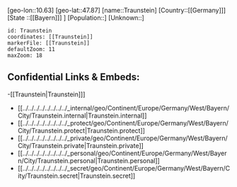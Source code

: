 ﻿---
location: [47.87,10.63]
mapzoom: [7,12] 
mapmarker: city 
type: City
tags:
- geo/City


SpocWebEntityId: 34948
isDeleted: false
confidential: public

---
[geo-lon::10.63]
[geo-lat::47.87]
[name::Traunstein]
[Country::[[Germany]]]
[State ::[[Bayern]]] ]
[Population::]
[Unknown::]


```leaflet
id: Traunstein
coordinates: [[Traunstein]]
markerFile: [[Traunstein]]
defaultZoom: 11 
maxZoom: 18
```


## Confidential Links & Embeds: 
-[[Traunstein|Traunstein]]] 
- [[../../../../../../../../_internal/geo/Continent/Europe/Germany/West/Bayern/City/Traunstein.internal|Traunstein.internal]] 
- [[../../../../../../../../_protect/geo/Continent/Europe/Germany/West/Bayern/City/Traunstein.protect|Traunstein.protect]] 
- [[../../../../../../../../_private/geo/Continent/Europe/Germany/West/Bayern/City/Traunstein.private|Traunstein.private]] 
- [[../../../../../../../../_personal/geo/Continent/Europe/Germany/West/Bayern/City/Traunstein.personal|Traunstein.personal]] 
- [[../../../../../../../../_secret/geo/Continent/Europe/Germany/West/Bayern/City/Traunstein.secret|Traunstein.secret]] 
